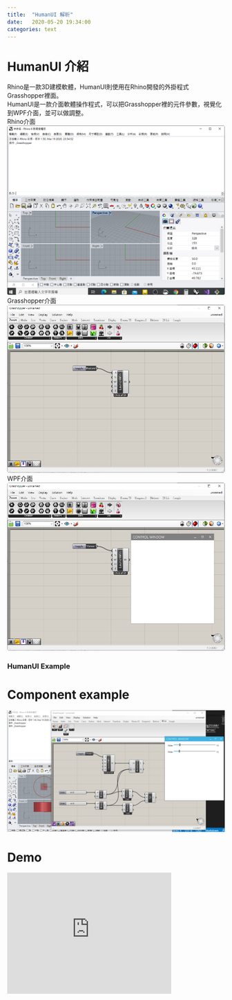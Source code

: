 ```yaml
---
title:  "HumanUI 解析"
date:   2020-05-20 19:34:00
categories: text
---
```

# HumanUI 介紹
Rhino是一款3D建模軟體，HumanUI則使用在Rhino開發的外掛程式Grasshopper裡面。  
HumanUI是一款介面軟體操作程式，可以把Grasshopper裡的元件參數，視覺化到WPF介面，並可以做調整。  
Rhino介面  
![enter image description here](https://github.com/adg25160/adg25160.github.io/blob/master/Gallery/_001_HumanUI_Parse/_001_Rhino.png?raw=true)  
Grasshopper介面  
![enter image description here](https://github.com/adg25160/adg25160.github.io/blob/master/Gallery/_001_HumanUI_Parse/_002_Grasshopper.png?raw=true)  
WPF介面  
![enter image description here](https://github.com/adg25160/adg25160.github.io/blob/master/Gallery/_001_HumanUI_Parse/_003_Wpf.png?raw=true)  


### HumanUI Example  
# Component example
![enter image description here](https://github.com/adg25160/adg25160.github.io/blob/master/Gallery/_001_HumanUI_Parse/_004_ComponetExample.png?raw=true)
# Demo
<iframe width="380" height="280" src="https://www.youtube.com/embed/pA2gw1ElDss" frameborder="0" allow="accelerometer; autoplay; encrypted-media; gyroscope; picture-in-picture" allowfullscreen>